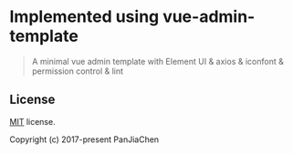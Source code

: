 # Implemented using vue-admin-template

> A minimal vue admin template with Element UI & axios & iconfont & permission control & lint

## License

[MIT](https://github.com/PanJiaChen/vue-admin-template/blob/master/LICENSE) license.

Copyright (c) 2017-present PanJiaChen
